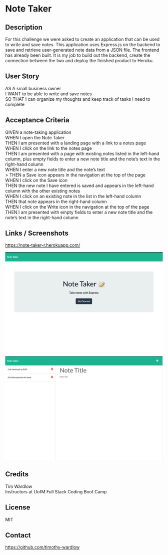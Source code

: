 # Note Taker

## Description
For this challenge we were asked to create an application that can be used to write and save notes. This application uses Express.js on the backend to save and retrieve user-generated note data from a JSON file. The frontend has already been built. It is my job to build out the backend, create the connection between the two and deploy the finished product to Heroku.

## User Story
AS A small business owner<br>
I WANT to be able to write and save notes<br>
SO THAT I can organize my thoughts and keep track of tasks I need to complete

## Acceptance Criteria
GIVEN a note-taking application<br>
WHEN I open the Note Taker<br>
THEN I am presented with a landing page with a link to a notes page<br>
WHEN I click on the link to the notes page<br>
THEN I am presented with a page with existing notes listed in the left-hand column, plus empty fields to enter a new note title and the note’s text in the right-hand column<br>
WHEN I enter a new note title and the note’s text<br>>
THEN a Save icon appears in the navigation at the top of the page<br>
WHEN I click on the Save icon<br>
THEN the new note I have entered is saved and appears in the left-hand column with the other existing notes<br>
WHEN I click on an existing note in the list in the left-hand column<br>
THEN that note appears in the right-hand column<br>
WHEN I click on the Write icon in the navigation at the top of the page<br>
THEN I am presented with empty fields to enter a new note title and the note’s text in the right-hand column<br>

## Links / Screenshots
https://note-taker-r.herokuapp.com/

![screenshot1](./images/screenshot1.png)
![screenshot2](./images/screenshot2.png)

## Credits
Tim Wardlow<br>
Instructors at UofM Full Stack Coding Boot Camp

## License
MIT

## Contact 
https://github.com/timothy-wardlow